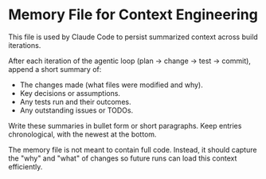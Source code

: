 # Memory File for Context Engineering

This file is used by Claude Code to persist summarized context across build iterations.

After each iteration of the agentic loop (plan → change → test → commit), append a short summary of:
- The changes made (what files were modified and why).
- Key decisions or assumptions.
- Any tests run and their outcomes.
- Any outstanding issues or TODOs.

Write these summaries in bullet form or short paragraphs. Keep entries chronological, with the newest at the bottom.

The memory file is not meant to contain full code. Instead, it should capture the "why" and "what" of changes so future runs can load this context efficiently.

